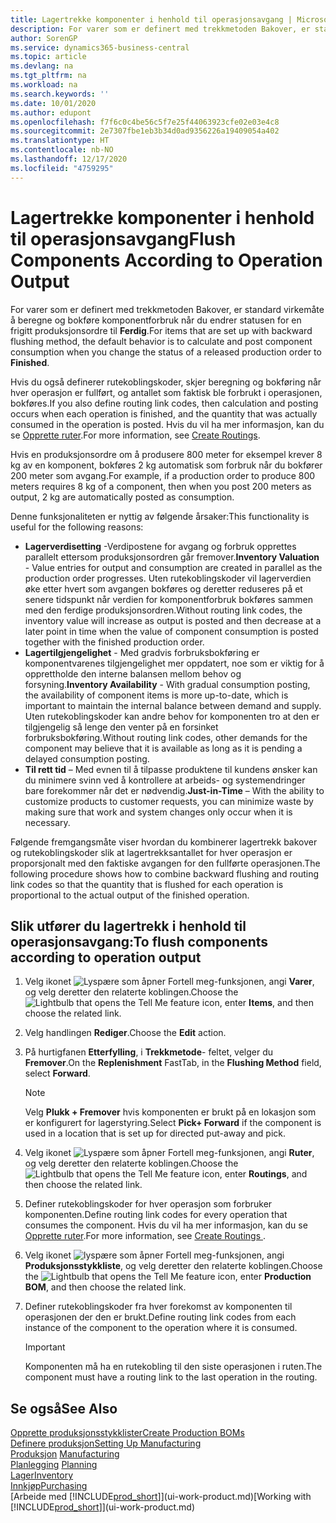 ```yaml
---
title: Lagertrekke komponenter i henhold til operasjonsavgang | Microsoft-dokumentasjon
description: For varer som er definert med trekkmetoden Bakover, er standard virkemåte å beregne og bokføre komponentforbruk når du endrer statusen for en frigitt produksjonsordre til **Ferdig**. Hvis du vil ha mer informasjon, kan du se Trekkmetode.
author: SorenGP
ms.service: dynamics365-business-central
ms.topic: article
ms.devlang: na
ms.tgt_pltfrm: na
ms.workload: na
ms.search.keywords: ''
ms.date: 10/01/2020
ms.author: edupont
ms.openlocfilehash: f7f6c0c4be56c5f7e25f44063923cfe02e03e4c8
ms.sourcegitcommit: 2e7307fbe1eb3b34d0ad9356226a19409054a402
ms.translationtype: HT
ms.contentlocale: nb-NO
ms.lasthandoff: 12/17/2020
ms.locfileid: "4759295"
---
```

# <a name="flush-components-according-to-operation-output"></a><span data-ttu-id="6814a-104">Lagertrekke komponenter i henhold til operasjonsavgang</span><span class="sxs-lookup"><span data-stu-id="6814a-104">Flush Components According to Operation Output</span></span>
<span data-ttu-id="6814a-105">For varer som er definert med trekkmetoden Bakover, er standard virkemåte å beregne og bokføre komponentforbruk når du endrer statusen for en frigitt produksjonsordre til **Ferdig**.</span><span class="sxs-lookup"><span data-stu-id="6814a-105">For items that are set up with backward flushing method, the default behavior is to calculate and post component consumption when you change the status of a released production order to **Finished**.</span></span>  

<span data-ttu-id="6814a-106">Hvis du også definerer rutekoblingskoder, skjer beregning og bokføring når hver operasjon er fullført, og antallet som faktisk ble forbrukt i operasjonen, bokføres.</span><span class="sxs-lookup"><span data-stu-id="6814a-106">If you also define routing link codes, then calculation and posting occurs when each operation is finished, and the quantity that was actually consumed in the operation is posted.</span></span> <span data-ttu-id="6814a-107">Hvis du vil ha mer informasjon, kan du se [Opprette ruter](production-how-to-create-routings.md).</span><span class="sxs-lookup"><span data-stu-id="6814a-107">For more information, see [Create Routings](production-how-to-create-routings.md).</span></span>  

<span data-ttu-id="6814a-108">Hvis en produksjonsordre om å produsere 800 meter for eksempel krever 8 kg av en komponent, bokføres 2 kg automatisk som forbruk når du bokfører 200 meter som avgang.</span><span class="sxs-lookup"><span data-stu-id="6814a-108">For example, if a production order to produce 800 meters requires 8 kg of a component, then when you post 200 meters as output, 2 kg are automatically posted as consumption.</span></span>  

<span data-ttu-id="6814a-109">Denne funksjonaliteten er nyttig av følgende årsaker:</span><span class="sxs-lookup"><span data-stu-id="6814a-109">This functionality is useful for the following reasons:</span></span>  

-   <span data-ttu-id="6814a-110">**Lagerverdisetting** -Verdipostene for avgang og forbruk opprettes parallelt ettersom produksjonsordren går fremover.</span><span class="sxs-lookup"><span data-stu-id="6814a-110">**Inventory Valuation** - Value entries for output and consumption are created in parallel as the production order progresses.</span></span> <span data-ttu-id="6814a-111">Uten rutekoblingskoder vil lagerverdien øke etter hvert som avgangen bokføres og deretter reduseres på et senere tidspunkt når verdien for komponentforbruk bokføres sammen med den ferdige produksjonsordren.</span><span class="sxs-lookup"><span data-stu-id="6814a-111">Without routing link codes, the inventory value will increase as output is posted and then decrease at a later point in time when the value of component consumption is posted together with the finished production order.</span></span>  
-   <span data-ttu-id="6814a-112">**Lagertilgjengelighet** - Med gradvis forbruksbokføring er komponentvarenes tilgjengelighet mer oppdatert, noe som er viktig for å opprettholde den interne balansen mellom behov og forsyning.</span><span class="sxs-lookup"><span data-stu-id="6814a-112">**Inventory Availability** - With gradual consumption posting, the availability of component items is more up-to-date, which is important to maintain the internal balance between demand and supply.</span></span> <span data-ttu-id="6814a-113">Uten rutekoblingskoder kan andre behov for komponenten tro at den er tilgjengelig så lenge den venter på en forsinket forbruksbokføring.</span><span class="sxs-lookup"><span data-stu-id="6814a-113">Without routing link codes, other demands for the component may believe that it is available as long as it is pending a delayed consumption posting.</span></span>  
-   <span data-ttu-id="6814a-114">**Til rett tid** – Med evnen til å tilpasse produktene til kundens ønsker kan du minimere svinn ved å kontrollere at arbeids- og systemendringer bare forekommer når det er nødvendig.</span><span class="sxs-lookup"><span data-stu-id="6814a-114">**Just-in-Time** – With the ability to customize products to customer requests, you can minimize waste by making sure that work and system changes only occur when it is necessary.</span></span>  

<span data-ttu-id="6814a-115">Følgende fremgangsmåte viser hvordan du kombinerer lagertrekk bakover og rutekoblingskoder slik at lagertrekksantallet for hver operasjon er proporsjonalt med den faktiske avgangen for den fullførte operasjonen.</span><span class="sxs-lookup"><span data-stu-id="6814a-115">The following procedure shows how to combine backward flushing and routing link codes so that the quantity that is flushed for each operation is proportional to the actual output of the finished operation.</span></span>  

## <a name="to-flush-components-according-to-operation-output"></a><span data-ttu-id="6814a-116">Slik utfører du lagertrekk i henhold til operasjonsavgang:</span><span class="sxs-lookup"><span data-stu-id="6814a-116">To flush components according to operation output</span></span>  
1.  <span data-ttu-id="6814a-117">Velg ikonet ![Lyspære som åpner Fortell meg-funksjonen](media/ui-search/search_small.png "Fortell hva du vil gjøre"), angi **Varer**, og velg deretter den relaterte koblingen.</span><span class="sxs-lookup"><span data-stu-id="6814a-117">Choose the ![Lightbulb that opens the Tell Me feature](media/ui-search/search_small.png "Tell me what you want to do") icon, enter **Items**, and then choose the related link.</span></span>  
2.  <span data-ttu-id="6814a-118">Velg handlingen **Rediger**.</span><span class="sxs-lookup"><span data-stu-id="6814a-118">Choose the **Edit** action.</span></span>  
3.  <span data-ttu-id="6814a-119">På hurtigfanen **Etterfylling**, i **Trekkmetode**- feltet, velger du **Fremover**.</span><span class="sxs-lookup"><span data-stu-id="6814a-119">On the **Replenishment** FastTab, in the **Flushing Method** field, select **Forward**.</span></span>  

    > [!NOTE]  
    >  <span data-ttu-id="6814a-120">Velg **Plukk + Fremover** hvis komponenten er brukt på en lokasjon som er konfigurert for lagerstyring.</span><span class="sxs-lookup"><span data-stu-id="6814a-120">Select **Pick+ Forward** if the component is used in a location that is set up for directed put-away and pick.</span></span>  

4.  <span data-ttu-id="6814a-121">Velg ikonet ![Lyspære som åpner Fortell meg-funksjonen](media/ui-search/search_small.png "Fortell hva du vil gjøre"), angi **Ruter**, og velg deretter den relaterte koblingen.</span><span class="sxs-lookup"><span data-stu-id="6814a-121">Choose the ![Lightbulb that opens the Tell Me feature](media/ui-search/search_small.png "Tell me what you want to do") icon, enter **Routings**, and then choose the related link.</span></span>  
5.  <span data-ttu-id="6814a-122">Definer rutekoblingskoder for hver operasjon som forbruker komponenten.</span><span class="sxs-lookup"><span data-stu-id="6814a-122">Define routing link codes for every operation that consumes the component.</span></span> <span data-ttu-id="6814a-123">Hvis du vil ha mer informasjon, kan du se [Opprette ruter](production-how-to-create-routings.md).</span><span class="sxs-lookup"><span data-stu-id="6814a-123">For more information, see [Create Routings ](production-how-to-create-routings.md).</span></span>  
6.  <span data-ttu-id="6814a-124">Velg ikonet ![lyspære som åpner Fortell meg-funksjonen](media/ui-search/search_small.png "Fortell hva du vil gjøre"), angi **Produksjonsstykkliste**, og velg deretter den relaterte koblingen.</span><span class="sxs-lookup"><span data-stu-id="6814a-124">Choose the ![Lightbulb that opens the Tell Me feature](media/ui-search/search_small.png "Tell me what you want to do") icon, enter **Production BOM**, and then choose the related link.</span></span>  
7.  <span data-ttu-id="6814a-125">Definer rutekoblingskoder fra hver forekomst av komponenten til operasjonen der den er brukt.</span><span class="sxs-lookup"><span data-stu-id="6814a-125">Define routing link codes from each instance of the component to the operation where it is consumed.</span></span>

    > [!IMPORTANT]  
    >  <span data-ttu-id="6814a-126">Komponenten må ha en rutekobling til den siste operasjonen i ruten.</span><span class="sxs-lookup"><span data-stu-id="6814a-126">The component must have a routing link to the last operation in the routing.</span></span>  

## <a name="see-also"></a><span data-ttu-id="6814a-127">Se også</span><span class="sxs-lookup"><span data-stu-id="6814a-127">See Also</span></span>  
[<span data-ttu-id="6814a-128">Opprette produksjonsstykklister</span><span class="sxs-lookup"><span data-stu-id="6814a-128">Create Production BOMs</span></span>](production-how-to-create-production-boms.md)  
[<span data-ttu-id="6814a-129">Definere produksjon</span><span class="sxs-lookup"><span data-stu-id="6814a-129">Setting Up Manufacturing</span></span>](production-configure-production-processes.md)  
<span data-ttu-id="6814a-130">[Produksjon](production-manage-manufacturing.md)  </span><span class="sxs-lookup"><span data-stu-id="6814a-130">[Manufacturing](production-manage-manufacturing.md)  </span></span>  
<span data-ttu-id="6814a-131">[Planlegging](production-planning.md) </span><span class="sxs-lookup"><span data-stu-id="6814a-131">[Planning](production-planning.md) </span></span>  
[<span data-ttu-id="6814a-132">Lager</span><span class="sxs-lookup"><span data-stu-id="6814a-132">Inventory</span></span>](inventory-manage-inventory.md)  
[<span data-ttu-id="6814a-133">Innkjøp</span><span class="sxs-lookup"><span data-stu-id="6814a-133">Purchasing</span></span>](purchasing-manage-purchasing.md)  
<span data-ttu-id="6814a-134">[Arbeide med [!INCLUDE[prod_short](includes/prod_short.md)]](ui-work-product.md)</span><span class="sxs-lookup"><span data-stu-id="6814a-134">[Working with [!INCLUDE[prod_short](includes/prod_short.md)]](ui-work-product.md)</span></span>
